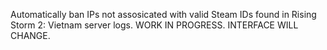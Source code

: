 Automatically ban IPs not assosicated with valid Steam IDs found in Rising Storm 2: Vietnam server logs.
WORK IN PROGRESS. INTERFACE WILL CHANGE.
